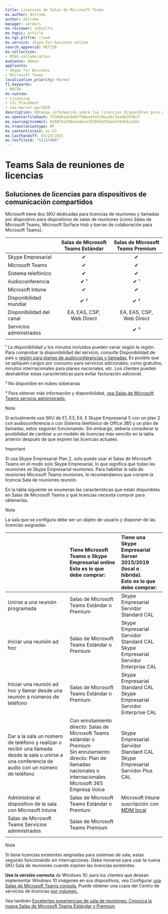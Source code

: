 ```yaml
---
title: Licencias de Salas de Microsoft Teams
ms.author: dstrome
author: dstrome
manager: serdars
ms.reviewer: sohailta
ms.topic: article
ms.tgt.pltfrm: cloud
ms.service: skype-for-business-online
search.appverid: MET150
ms.collection:
- M365-collaboration
audience: Admin
appliesto:
- Skype for Business
- Microsoft Teams
localization_priority: Normal
f1.keywords:
- NOCSH
ms.custom:
- Licensing
- LIL_Placement
- seo-marvel-apr2020
description: Obtenga información sobre las licencias disponibles para diferentes tipos de llamadas y características de reunión en Salas de Microsoft Teams.
ms.openlocfilehash: f538d6adc0e07f30ee4fe5c0ea3613ea962838c5
ms.sourcegitcommit: 01087be29daa3abce7d3b03a55ba5ef8db4ca161
ms.translationtype: MT
ms.contentlocale: es-ES
ms.lasthandoff: 03/23/2021
ms.locfileid: "51117458"
---
```

# <a name="teams-meeting-room-licensing-update"></a>Teams Sala de reuniones de licencias

## <a name="licensing-solutions-for-shared-communication-devices"></a>Soluciones de licencias para dispositivos de comunicación compartidos

Microsoft tiene dos SKU dedicadas para licencias de reuniones y llamadas por dispositivo para dispositivos de salas de reuniones (como Salas de Microsoft Teams, Microsoft Surface Hub y barras de colaboración para Microsoft Teams).

||Salas de Microsoft Teams Estándar |Salas de Microsoft Teams Premium |
|:--- |:---: |:---: |
|Skype Empresarial |&#x2714;| &#x2714;|
|Microsoft Teams|  &#x2714;|  &#x2714;|
|Sistema telefónico|  &#x2714;|  &#x2714;|
|Audioconferencia|&#x2714; &sup1;|&#x2714; &sup1;|
|Microsoft Intune|&#x2714;|&#x2714;|  
|Disponibilidad mundial | &#x2714; &sup2;| &#x2714; &sup2;|
|Disponibilidad del canal | EA, EAS, CSP, <br/>Web Direct | EA, EAS, CSP, <br/>Web Direct |
|Servicios administrados | | &#x2714; &sup3;|
| | | |

&sup1; La disponibilidad y los minutos incluidos pueden variar según la región. Para comprobar la disponibilidad del servicio, consulte Disponibilidad de país y [región para planes de audioconferencias y llamadas.](/microsoftteams/country-and-region-availability-for-audio-conferencing-and-calling-plans) Es posible que se apliquen cargos por consumo para servicios adicionales, como gratuitos, minutos internacionales para planes nacionales, etc. Los clientes pueden deshabilitar estas características para evitar facturación adicional.  

&sup2; No disponible en nubes soberanas  

&sup3; Para obtener más información y disponibilidad, [vea Salas de Microsoft Teams servicio administrado.](microsoft-teams-rooms-premium.md)

> [!NOTE]
> Si actualmente usa SKU de E1, E3, E4, E Skype Empresarial 5 con un plan 2 con audioconferencia o con Sistema telefónico de Office 365 y un plan de llamadas, estos seguirán funcionando. Sin embargo, debería considerar la posibilidad de cambiar a un modelo de licencias más sencillo en la tabla anterior después de que expiren las licencias actuales.

> [!IMPORTANT]
> Si usa Skype Empresarial Plan 2, solo puede usar el Salas de Microsoft Teams en el modo solo Skype Empresarial, lo que significa que todas las reuniones se Skype Empresarial reuniones. Para habilitar la sala de reuniones Microsoft Teams reuniones, le recomendamos que compre la licencia Sala de reuniones reunión. 

En la tabla siguiente se enumeran las características que están disponibles en Salas de Microsoft Teams y qué licencias necesita comprar para obtenerlas.
  
> [!NOTE]
> La sala que se configura debe ser un objeto de usuario y disponer de las licencias asignadas.

|  | Tiene Microsoft Teams o Skype Empresarial online <br/> Esto es lo que debe comprar:   |Tiene una Skype Empresarial Server 2015/2019 (local o híbrida). <br/> Esto es lo que debe comprar:|
|:-----|:-----|:-----|
|Unirse a una reunión programada  | Salas de Microsoft Teams Estándar o Premium  |Skype Empresarial Servidor Standard CAL  |
|Iniciar una reunión ad hoc | Salas de Microsoft Teams Estándar o Premium  |Skype Empresarial Servidor Standard CAL  <br/> Skype Empresarial Servidor Enterprise CAL|
|Iniciar una reunión ad hoc y llamar desde una reunión a números de teléfono |  Salas de Microsoft Teams Estándar o Premium |Skype Empresarial Standard CAL  <br/> Skype Empresarial Servidor Enterprise CAL|
|Dar a la sala un número de teléfono y realizar o recibir una llamada desde la sala o unirse a una conferencia de audio con un número de teléfono  | Con enrutamiento directo: Salas de Microsoft Teams estándar o Premium<br/>Sin enrutamiento directo: Plan de llamadas nacionales o internacionales<br/>Microsoft 365 Empresa Voice  |Skype Empresarial Servidor Standard CAL  <br/> Skype Empresarial Servidor Plus CAL  |
|Administrar el dispositivo de la sala con Microsoft Intune |Salas de Microsoft Teams Estándar o Premium  |Microsoft Intune suscripción con [MDM local](/configmgr/mdm/plan-design/plan-on-premises-mdm) |
|Salas de Microsoft Teams Servicios administrados | Salas de Microsoft Teams Premium ||
| |||

> [!NOTE]
> Si tiene licencias existentes asignadas para sistemas de sala, estas seguirán funcionando sin interrupciones. Debe moverse para usar la nueva SKU Sala de reuniones cuando expiren las licencias existentes.  

 **Use la versión correcta** de Windows 10: para los clientes que desean implementar Windows 10 imágenes en sus dispositivos, vea Configurar [una Salas de Microsoft Teams consola.](./console.md) Puede obtener una copia del Centro de servicios de licencias [por volumen.](https://www.microsoft.com/Licensing/servicecenter/) 
 
 Vea también [Excelentes experiencias de sala de reuniones: Conozca la nueva Salas de Microsoft Teams Estándar y Premium](https://www.microsoft.com/microsoft-365/blog/2020/07/21/microsoft-teams-meetings-hybrid-workplace-options/).